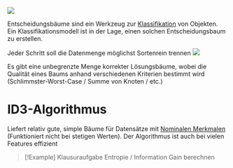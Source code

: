 ![](DecisionTree.png)

Entscheidungsbäume sind ein Werkzeug zur [Klassifikation](01%20Grundidee.md#Klassifikation) von Objekten.
Ein Klassifikationsmodell ist in der Lage, einen solchen Entscheidungsbaum zu erstellen.

Jeder Schritt soll die Datenmenge möglichst Sortenrein trennen
![](DecisionTree2.png)

Es gibt eine unbegrenzte Menge korrekter Lösungsbäume, wobei die Qualität eines Baums anhand verschiedenen Kriterien bestimmt wird (Schlimmster-Worst-Case / Summe von Knoten / etc.)

# ID3-Algorithmus
Liefert relativ gute, simple Bäume für Datensätze mit [Nominalen Merkmalen](https://de.wikipedia.org/wiki/Nominalskala)  (Funktioniert nicht bei stetigen Werten). Der Algorithmus ist auch bei vielen Features effizient


> [!Example] Klausuraufgabe
> Entropie / Information Gain berechnen



